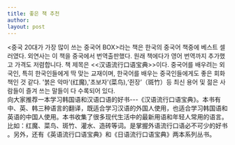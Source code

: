 ```yaml
---
title: 좋은 책 추천 
author:
layout: post
---
```

<p>&lt;중국 20대가 가장 많이 쓰는 중국어 BOX&gt;라는 책은 한국의 중국어 책중에 베스트 셀러였다. 외연사는 이 책을 중국에서 번역출판했다. 원래 책에다가 영어 번역까지 추가했고 가격도 저렴합니다. 책 제목은 &lt;&lt;汉语流行口语宝典&gt;&gt;이다. 중국어를 배우려는 외국인, 특히 한국인들에게 딱 맞는 교재이며, 한국어를 배우는 중국인들에게도 좋은 회화책인 것 같다. '붉은 악마'(红魔),'초보자'(菜鸟),‘쥔장’（斑竹）등 최신 용어 및 젊은 사람들이 즐겨 쓰는 말들이 다 수록되어 있다.<br />
向大家推荐一本学习韩国语和汉语口语的好书---《汉语流行口语宝典》。本书有中、英、韩三种语言的翻译，既适合学习汉语的外国人使用，也适合学习韩国语和英语的中国人使用。本书收集了很多现代生活中的最新用语和年轻人常用的语言。比如：红魔、菜鸟、斑竹、灌水、造砖等词。是掌握外语流行口语必不可少的好书<br />
。另外，还有《英语流行口语宝典》和《日语流行口语宝典》两本系列丛书。</p>
